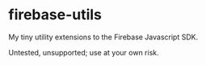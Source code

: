 firebase-utils
==============

My tiny utility extensions to the Firebase Javascript SDK.

Untested, unsupported; use at your own risk.
